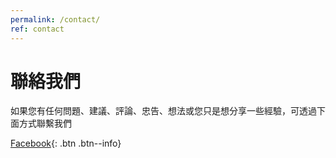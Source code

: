 ```yaml
---
permalink: /contact/
ref: contact
---
```


# 聯絡我們

如果您有任何問題、建議、評論、忠告、想法或您只是想分享一些經驗，可透過下面方式聯繫我們

[Facebook](https://www.facebook.com/foodsharingtaiwan/){: .btn .btn--info}
